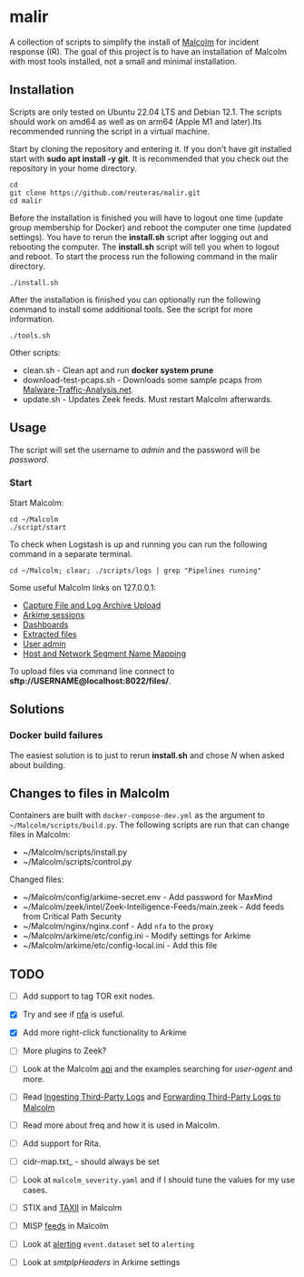 # malir

A collection of scripts to simplify the install of [Malcolm][mal] for incident response (IR). The goal of this project is to have an installation of Malcolm with most tools installed, not a small and minimal installation.

## Installation

Scripts are only tested on Ubuntu 22.04 LTS and Debian 12.1. The scripts should work on amd64 as well as on arm64 (Apple M1 and later).Its recommended running the script in a virtual machine.

Start by cloning the repository and entering it. If you don't have git installed start with **sudo apt install -y git**. It is recommended that you check out the repository in your home directory.

    cd
    git clone https://github.com/reuteras/malir.git
    cd malir

Before the installation is finished you will have to logout one time (update group membership for Docker) and reboot the computer one time (updated settings). You have to rerun the **install.sh** script after logging out and rebooting the computer. The **install.sh** script will tell you when to logout and reboot. To start the process run the following command in the malir directory.

    ./install.sh

After the installation is finished you can optionally run the following command to install some additional tools. See the script for more information.

    ./tools.sh

Other scripts:

- clean.sh - Clean apt and run **docker system prune**
- download-test-pcaps.sh - Downloads some sample pcaps from [Malware-Traffic-Analysis.net][maw].
- update.sh - Updates Zeek feeds. Must restart Malcolm afterwards.

## Usage

The script will set the username to _admin_ and the password will be _password_.

### Start

Start Malcolm:

    cd ~/Malcolm
    ./script/start

To check when Logstash is up and running you can run the following command in a separate terminal.

    cd ~/Malcolm; clear; ./scripts/logs | grep "Pipelines running"

Some useful Malcolm links on 127.0.0.1:

- [Capture File and Log Archive Upload][lup]
- [Arkime sessions][las]
- [Dashboards][lda]
- [Extracted files][lef]
- [User admin][luf]
- [Host and Network Segment Name Mapping][lhn]

To upload files via command line connect to **sftp://USERNAME@localhost:8022/files/**.

## Solutions

### Docker build failures

The easiest solution is to just to rerun **install.sh** and chose _N_ when asked about building.

## Changes to files in Malcolm

Containers are built with `docker-compose-dev.yml` as the argument to `~/Malcolm/scripts/build.py`. The following scripts are run that can change files in Malcolm:

- ~/Malcolm/scripts/install.py
- ~/Malcolm/scripts/control.py

Changed files:

- ~/Malcolm/config/arkime-secret.env - Add password for MaxMind
- ~/Malcolm/zeek/intel/Zeek-Intelligence-Feeds/main.zeek - Add feeds from Critical Path Security
- ~/Malcolm/nginx/nginx.conf - Add `nfa` to the proxy
- ~/Malcolm/arkime/etc/config.ini - Modify settings for Arkime
- ~/Malcolm/arkime/etc/config-local.ini - Add this file

## TODO

- [ ] Add support to tag TOR exit nodes.
- [x] Try and see if [nfa][nfa] is useful.
- [x] Add more right-click functionality to Arkime
- [ ] More plugins to Zeek?
- [ ] Look at the Malcolm [api][api] and the examples searching for _user-agent_ and more.
- [ ] Read [Ingesting Third-Party Logs][itl] and [Forwarding Third-Party Logs to Malcolm][ftl]
- [ ] Read more about freq and how it is used in Malcolm.
- [ ] Add support for Rita.
- [ ] cidr-map.txt_ - should always be set
- [ ] Look at `malcolm_severity.yaml` and if I should tune the values for my use cases.
- [ ] STIX and [TAXII][sta] in Malcolm
- [ ] MISP [feeds][mis] in Malcolm
- [ ] Look at [alerting][ale] `event.dataset` set to `alerting`
- [ ] Look at _smtpIpHeaders_ in Arkime settings


  [ale]: https://github.com/cisagov/Malcolm#alerting
  [api]: https://github.com/cisagov/Malcolm#api
  [ftl]: https://github.com/cisagov/Malcolm/blob/main/scripts/third-party-logs/README.md
  [itl]: https://github.com/cisagov/Malcolm#ingesting-third-party-logs
  [las]: https://127.0.0.1/sessions
  [lda]: https://127.0.0.1/dashboards
  [lef]: https://127.0.0.1/extracted-files/
  [lhn]: https://127.0.0.1/name-map-ui/
  [luf]: https://127.0.0.1:488/
  [lup]: https://127.0.0.1/upload
  [mal]: https://github.com/cisagov/Malcolm
  [maw]: https://www.malware-traffic-analysis.net/
  [mis]: https://github.com/cisagov/Malcolm#misp
  [nfa]: https://github.com/ansv46/nfa.git
  [sta]: https://github.com/cisagov/Malcolm#stix-and-taxii
